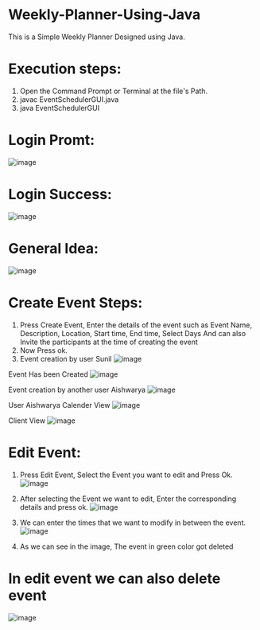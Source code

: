 # Weekly-Planner-Using-Java
This is a Simple Weekly Planner Designed using Java.

# Execution steps:
1. Open the Command Prompt or Terminal at the file's Path.
2. javac EventSchedulerGUI.java
3. java EventSchedulerGUI

# Login Promt:
![image](https://github.com/Sunilkumarkalagarla/Weekly-Planner-Using-Java/assets/152442579/e1420eee-2d00-4811-897d-2ba607a42202)

# Login Success:
![image](https://github.com/Sunilkumarkalagarla/Weekly-Planner-Using-Java/assets/152442579/4857763a-ce23-4cba-a56a-6cc02e9600fb)

# General Idea:
![image](https://github.com/Sunilkumarkalagarla/Weekly-Planner-Using-Java/assets/152442579/f42b4da9-1300-46d0-a75a-74cec4ada0ae)

# Create Event Steps:
1. Press Create Event, Enter the details of the event such as
   Event Name, Description, Location, Start time, End time, Select Days
   And can also Invite the participants at the time of creating the event
2. Now Press ok.
3. Event creation by user Sunil 
![image](https://github.com/Sunilkumarkalagarla/Weekly-Planner-Using-Java/assets/152442579/be92a3c2-32c3-4e58-b1c9-ba6be1263dbf)

Event Has been Created
![image](https://github.com/Sunilkumarkalagarla/Weekly-Planner-Using-Java/assets/152442579/cae9c150-1a59-41d7-8101-fabcd99a1848)

Event creation by another user Aishwarya
![image](https://github.com/Sunilkumarkalagarla/Weekly-Planner-Using-Java/assets/152442579/3432fa8b-cc91-4e03-974b-10e1eb78df51)

User Aishwarya Calender View
![image](https://github.com/Sunilkumarkalagarla/Weekly-Planner-Using-Java/assets/152442579/381feac8-ef9a-4216-a232-b20736871a83)

Client View
![image](https://github.com/Sunilkumarkalagarla/Weekly-Planner-Using-Java/assets/152442579/da62b982-4211-4ebd-9203-7e45854bbda4)


# Edit Event:
1. Press Edit Event, Select the Event you want to edit and Press Ok.
![image](https://github.com/Sunilkumarkalagarla/Weekly-Planner-Using-Java/assets/152442579/1ab9bfd3-e874-4ca8-bb94-f06b6959c73d)

2. After selecting the Event we want to edit, Enter the corresponding details and press ok.
![image](https://github.com/Sunilkumarkalagarla/Weekly-Planner-Using-Java/assets/152442579/0024cd22-d4a3-4ffd-8673-7a0fd44c74f2)
3. We can enter the times that we want to modify in between the event.
   ![image](https://github.com/Sunilkumarkalagarla/Weekly-Planner-Using-Java/assets/152442579/5fd4871d-1cae-482b-8ec6-11dda6fbbc38)

4. As we can see in the image, The event in green color got deleted
# In edit event we can also delete event
![image](https://github.com/Sunilkumarkalagarla/Weekly-Planner-Using-Java/assets/152442579/1d86f273-ed22-43d7-b1ec-3dcb8d9b159f)
